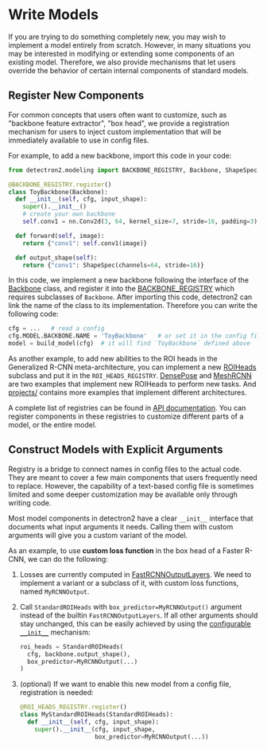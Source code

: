 # Write Models

If you are trying to do something completely new, you may wish to implement
a model entirely from scratch. However, in many situations you may
be interested in modifying or extending some components of an existing model.
Therefore, we also provide mechanisms that let users override the
behavior of certain internal components of standard models.


## Register New Components

For common concepts that users often want to customize, such as "backbone feature extractor", "box head",
we provide a registration mechanism for users to inject custom implementation that
will be immediately available to use in config files.

For example, to add a new backbone, import this code in your code:
```python
from detectron2.modeling import BACKBONE_REGISTRY, Backbone, ShapeSpec

@BACKBONE_REGISTRY.register()
class ToyBackbone(Backbone):
  def __init__(self, cfg, input_shape):
    super().__init__()
    # create your own backbone
    self.conv1 = nn.Conv2d(3, 64, kernel_size=7, stride=16, padding=3)

  def forward(self, image):
    return {"conv1": self.conv1(image)}

  def output_shape(self):
    return {"conv1": ShapeSpec(channels=64, stride=16)}
```

In this code, we implement a new backbone following the interface of the
[Backbone](../modules/modeling.html#detectron2.modeling.Backbone) class,
and register it into the [BACKBONE_REGISTRY](../modules/modeling.html#detectron2.modeling.BACKBONE_REGISTRY)
which requires subclasses of `Backbone`.
After importing this code, detectron2 can link the name of the class to its implementation. Therefore you can write the following code:

```python
cfg = ...   # read a config
cfg.MODEL.BACKBONE.NAME = 'ToyBackbone'   # or set it in the config file
model = build_model(cfg)  # it will find `ToyBackbone` defined above
```

As another example, to add new abilities to the ROI heads in the Generalized R-CNN meta-architecture,
you can implement a new
[ROIHeads](../modules/modeling.html#detectron2.modeling.ROIHeads) subclass and put it in the `ROI_HEADS_REGISTRY`.
[DensePose](../../projects/DensePose)
and [MeshRCNN](https://github.com/facebookresearch/meshrcnn)
are two examples that implement new ROIHeads to perform new tasks.
And [projects/](../../projects/)
contains more examples that implement different architectures.

A complete list of registries can be found in [API documentation](../modules/modeling.html#model-registries).
You can register components in these registries to customize different parts of a model, or the
entire model.

## Construct Models with Explicit Arguments

Registry is a bridge to connect names in config files to the actual code.
They are meant to cover a few main components that users frequently need to replace.
However, the capability of a text-based config file is sometimes limited and
some deeper customization may be available only through writing code.

Most model components in detectron2 have a clear `__init__` interface that documents
what input arguments it needs. Calling them with custom arguments will give you a custom variant
of the model.

As an example, to use __custom loss function__ in the box head of a Faster R-CNN, we can do the following:

1. Losses are currently computed in [FastRCNNOutputLayers](../modules/modeling.html#detectron2.modeling.FastRCNNOutputLayers).
   We need to implement a variant or a subclass of it, with custom loss functions, named  `MyRCNNOutput`.
2. Call `StandardROIHeads` with `box_predictor=MyRCNNOutput()` argument instead of the builtin `FastRCNNOutputLayers`.
   If all other arguments should stay unchanged, this can be easily achieved by using the [configurable `__init__`](../modules/config.html#detectron2.config.configurable) mechanism:

   ```python
   roi_heads = StandardROIHeads(
     cfg, backbone.output_shape(),
     box_predictor=MyRCNNOutput(...)
   )
   ```
3. (optional) If we want to enable this new model from a config file, registration is needed:
   ```python
   @ROI_HEADS_REGISTRY.register()
   class MyStandardROIHeads(StandardROIHeads):
     def __init__(self, cfg, input_shape):
       super().__init__(cfg, input_shape,
                        box_predictor=MyRCNNOutput(...))
   ```
